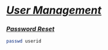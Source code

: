 # <b><ins><i>User Management</i></ins></b>

### <b><ins><i>Password Reset</i></ins></b>
  
```bash
passwd userid
```
 